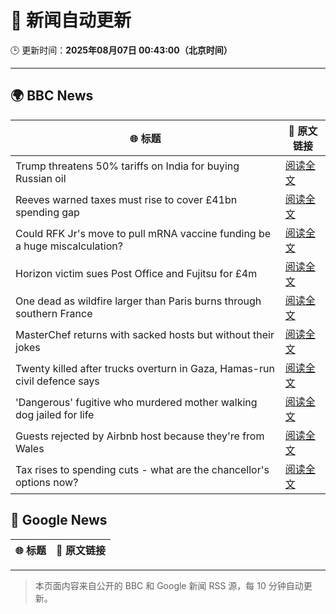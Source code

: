 # 🧠 新闻自动更新

🕒 更新时间：**2025年08月07日 00:43:00（北京时间）**

---

## 🌍 BBC News

| 🌐 标题 | 🔗 原文链接 |
|--------|-------------|
| Trump threatens 50% tariffs on India for buying Russian oil | [阅读全文](https://www.bbc.com/news/articles/c1dxr1g4y7yo?at_medium=RSS&at_campaign=rss) |
| Reeves warned taxes must rise to cover £41bn spending gap | [阅读全文](https://www.bbc.com/news/articles/cn85vyd1epzo?at_medium=RSS&at_campaign=rss) |
| Could RFK Jr's move to pull mRNA vaccine funding be a huge miscalculation? | [阅读全文](https://www.bbc.com/news/articles/cly75p9yd67o?at_medium=RSS&at_campaign=rss) |
| Horizon victim sues Post Office and Fujitsu for £4m | [阅读全文](https://www.bbc.com/news/articles/c30zq28v0dlo?at_medium=RSS&at_campaign=rss) |
| One dead as wildfire larger than Paris burns through southern France | [阅读全文](https://www.bbc.com/news/articles/cj6y803pjkwo?at_medium=RSS&at_campaign=rss) |
| MasterChef returns with sacked hosts but without their jokes | [阅读全文](https://www.bbc.com/news/articles/cn92vw9gl74o?at_medium=RSS&at_campaign=rss) |
| Twenty killed after trucks overturn in Gaza, Hamas-run civil defence says | [阅读全文](https://www.bbc.com/news/articles/cz60dy2908do?at_medium=RSS&at_campaign=rss) |
| 'Dangerous' fugitive who murdered mother walking dog jailed for life | [阅读全文](https://www.bbc.com/news/articles/c4gjdrlj9pdo?at_medium=RSS&at_campaign=rss) |
| Guests rejected by Airbnb host because they're from Wales | [阅读全文](https://www.bbc.com/news/articles/c4gz2lln7pro?at_medium=RSS&at_campaign=rss) |
| Tax rises to spending cuts - what are the chancellor's options now? | [阅读全文](https://www.bbc.com/news/articles/cn02wp193reo?at_medium=RSS&at_campaign=rss) |

## 📰 Google News

| 🌐 标题 | 🔗 原文链接 |
|--------|-------------|

---
> 本页面内容来自公开的 BBC 和 Google 新闻 RSS 源，每 10 分钟自动更新。
